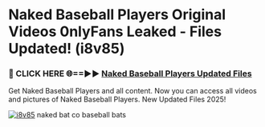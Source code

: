# Naked Baseball Players Original Videos 0nlyFans Leaked - Files Updated! (i8v85)

<h3>🔴 CLICK HERE 🌐==►► <a href="https://tinyurl.com/up5wt9bj" rel="nofollow">Naked Baseball Players Updated Files</a></h3>

Get Naked Baseball Players and all content. Now you can access all videos and pictures of Naked Baseball Players. New Updated Files 2025!

[![i8v85](https://i.imgur.com/ABiUzMV.gif)](https://tinyurl.com/up5wt9bj)
naked bat co baseball bats